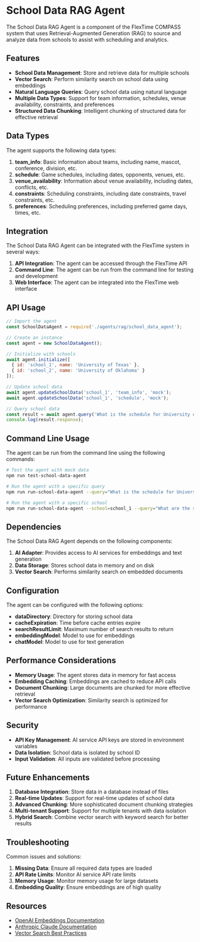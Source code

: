 # School Data RAG Agent

The School Data RAG Agent is a component of the FlexTime COMPASS system that uses Retrieval-Augmented Generation (RAG) to source and analyze data from schools to assist with scheduling and analytics.

## Features

- **School Data Management**: Store and retrieve data for multiple schools
- **Vector Search**: Perform similarity search on school data using embeddings
- **Natural Language Queries**: Query school data using natural language
- **Multiple Data Types**: Support for team information, schedules, venue availability, constraints, and preferences
- **Structured Data Chunking**: Intelligent chunking of structured data for effective retrieval

## Data Types

The agent supports the following data types:

1. **team_info**: Basic information about teams, including name, mascot, conference, division, etc.
2. **schedule**: Game schedules, including dates, opponents, venues, etc.
3. **venue_availability**: Information about venue availability, including dates, conflicts, etc.
4. **constraints**: Scheduling constraints, including date constraints, travel constraints, etc.
5. **preferences**: Scheduling preferences, including preferred game days, times, etc.

## Integration

The School Data RAG Agent can be integrated with the FlexTime system in several ways:

1. **API Integration**: The agent can be accessed through the FlexTime API
2. **Command Line**: The agent can be run from the command line for testing and development
3. **Web Interface**: The agent can be integrated into the FlexTime web interface

## API Usage

```javascript
// Import the agent
const SchoolDataAgent = require('./agents/rag/school_data_agent');

// Create an instance
const agent = new SchoolDataAgent();

// Initialize with schools
await agent.initialize([
  { id: 'school_1', name: 'University of Texas' },
  { id: 'school_2', name: 'University of Oklahoma' }
]);

// Update school data
await agent.updateSchoolData('school_1', 'team_info', 'mock');
await agent.updateSchoolData('school_1', 'schedule', 'mock');

// Query school data
const result = await agent.query('What is the schedule for University of Texas?');
console.log(result.response);
```

## Command Line Usage

The agent can be run from the command line using the following commands:

```bash
# Test the agent with mock data
npm run test-school-data-agent

# Run the agent with a specific query
npm run run-school-data-agent --query="What is the schedule for University of Texas?"

# Run the agent with a specific school
npm run run-school-data-agent --school=school_1 --query="What are the scheduling constraints?"
```

## Dependencies

The School Data RAG Agent depends on the following components:

1. **AI Adapter**: Provides access to AI services for embeddings and text generation
2. **Data Storage**: Stores school data in memory and on disk
3. **Vector Search**: Performs similarity search on embedded documents

## Configuration

The agent can be configured with the following options:

- **dataDirectory**: Directory for storing school data
- **cacheExpiration**: Time before cache entries expire
- **searchResultLimit**: Maximum number of search results to return
- **embeddingModel**: Model to use for embeddings
- **chatModel**: Model to use for text generation

## Performance Considerations

- **Memory Usage**: The agent stores data in memory for fast access
- **Embedding Caching**: Embeddings are cached to reduce API calls
- **Document Chunking**: Large documents are chunked for more effective retrieval
- **Vector Search Optimization**: Similarity search is optimized for performance

## Security

- **API Key Management**: AI service API keys are stored in environment variables
- **Data Isolation**: School data is isolated by school ID
- **Input Validation**: All inputs are validated before processing

## Future Enhancements

1. **Database Integration**: Store data in a database instead of files
2. **Real-time Updates**: Support for real-time updates of school data
3. **Advanced Chunking**: More sophisticated document chunking strategies
4. **Multi-tenant Support**: Support for multiple tenants with data isolation
5. **Hybrid Search**: Combine vector search with keyword search for better results

## Troubleshooting

Common issues and solutions:

1. **Missing Data**: Ensure all required data types are loaded
2. **API Rate Limits**: Monitor AI service API rate limits
3. **Memory Usage**: Monitor memory usage for large datasets
4. **Embedding Quality**: Ensure embeddings are of high quality

## Resources

- [OpenAI Embeddings Documentation](https://platform.openai.com/docs/guides/embeddings)
- [Anthropic Claude Documentation](https://docs.anthropic.com/)
- [Vector Search Best Practices](https://www.pinecone.io/learn/vector-search-basics/)